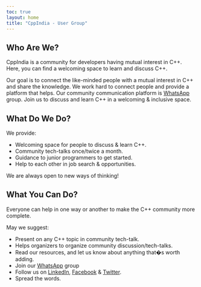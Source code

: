 ```yaml
---
toc: true
layout: home
title: "CppIndia - User Group"
---
```


## Who Are We?

CppIndia is a community for developers having mutual interest in C++. Here, you can find a welcoming space to learn and discuss C++.

Our goal is to connect the like-minded people with a mutual interest in C++ and share the knowledge. We work hard to connect people and provide a platform that helps. Our community communication platform is [WhatsApp](https://chat.whatsapp.com/HEcrV4xXmSiBLtSxPZ120w) group. Join us to discuss and learn C++ in a welcoming & inclusive space.


## What Do We Do?

We provide:

- Welcoming space for people to discuss & learn C++.
- Community tech-talks once/twice a month.
- Guidance to junior programmers to get started.
- Help to each other in job search & opportunities.

We are always open to new ways of thinking!

## What You Can Do?

Everyone can help in one way or another to make the C++ community more complete.

May we suggest:

- Present on any C++ topic in community tech-talk.
- Helps organizers to organize community discussion/tech-talks.
- Read our resources, and let us know about anything that�s worth adding.
- Join our [WhatsApp](https://chat.whatsapp.com/HEcrV4xXmSiBLtSxPZ120w) group
- Follow us on [LinkedIn](), [Facebook]() & [Twitter]().
- Spread the words.


